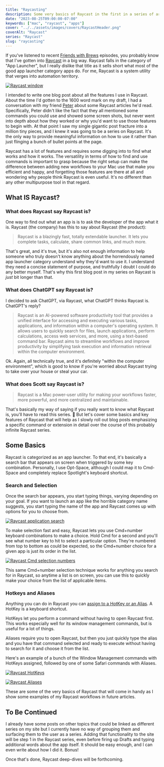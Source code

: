 ```yaml
---
title: "Raycasting"
description: Some very basics of Raycast in the first in a series of articles on Raycast.
date: "2023-08-25T09:00:00-07:00"
keywords: ["mac", "raycast", "apps"]
cover: "../../assets/images/covers/RaycastHeader.png"
coverAlt: "Raycast"
series: "Raycast"
slug: "raycasting"
---
```


If you've listened to recent [Friends with Brews](https://friendswithbrews.com) episodes, you probably know that I've gotten into [Raycast](https://www.raycast.com) in a big way. Raycast falls in the category of "App Launcher", but I really dislike that title as it sells short what most of the good app launcher category apps do. For me, Raycast is a system utility that verges into automation territory.

[![Raycast window](../../assets/images/posts/RaycastWindow-645D7069-71EA-40AA-ADF0-B16214B87BCE.jpeg)](/images/posts/RaycastWindow-645D7069-71EA-40AA-ADF0-B16214B87BCE.jpeg)

I intended to write one blog post about all the features I use in Raycast. About the time I'd gotten to the 1600 word mark on my draft, I had a conversation with my friend [Peter](https://infosec.exchange/@nikolaidis) about some Raycast articles he'd read. Specifically, Peter didn't like the fact that they all mentioned some commands you could use and showed some screen shots, but never went into depth about how they worked or why you'd want to use those features to begin with. At that point I saw my single gigantic post fracture into a million tiny pieces, and I knew it was going to be a series on Raycast. It's the only way to provide meaningful information on how to use it rather than just flinging a bunch of bullet points at the page.

Raycast has a lot of features and requires some digging into to find what works and how it works. The versatility in terms of how to find and use commands is important to grasp because the right setup can make the difference between adding new workflows to your Mac use that make you efficient and happy, and forgetting those features are there at all and wondering why people think Raycast is even useful. It's no different than any other multipurpose tool in that regard.

## What IS Raycast?

### What does Raycast say Raycast is?

One way to find out what an app is is to ask the developer of the app what it is. Raycast (the company) has this to say about Raycast (the product):

> Raycast is a blazingly fast, totally extendable launcher. It lets you complete tasks, calculate, share common links, and much more.

That's great, and it's true, but it's also not enough information to help someone who truly doesn't know anything about the horrendously named app launcher category understand why they'd want to use it. I understand they need a concise statement of purpose, and truthfully I doubt I could do any better myself. That's why this first blog post in my series on Raycast is _just_ bit longer than that.

### What does ChatGPT say Raycast is?

I decided to ask ChatGPT, via Raycast, what ChatGPT thinks Raycast is. ChatGPT's reply?

> Raycast is an AI-powered software productivity tool that provides a unified interface for accessing and executing various tasks, applications, and information within a computer's operating system. It allows users to quickly search for files, launch applications, perform calculations, access web services, and more, using a text-based command bar. Raycast aims to streamline workflows and improve productivity by simplifying task execution and information retrieval within the computer environment.

Ok. Again, all technically true, and it's definitely "within the computer environment", which is good to know if you're worried about Raycast trying to take over your house or steal your car.

### What does Scott say Raycast is?

> Raycast is a Mac power-user utility for making your workflows faster, more powerful, and more centralized and maintainable.

That's basically my way of saying if you really want to know what Raycast is, you'll have to read this series. 🙂 But let's cover some basics and key features of Raycast that will help as I slowly roll out blog posts emphasizing a specific command or extension in detail over the course of this probably infinite Raycast series.

## Some Basics

Raycast is categorized as an app launcher. To that end, it's basically a search bar that appears on screen when triggered by some key combination. Personally, I use Opt-Space, although I could map it to Cmd-Space and completely replace Spotlight's keyboard shortcut.

### Search and Selection

Once the search bar appears, you start typing things, varying depending on your goal. If you want to launch an app like the horrible category name suggests, you start typing the name of the app and Raycast comes up with options for you to choose from.

[![Raycast application search](../../assets/images/posts/RaycastFapplications-153B9CF2-2D39-4B8C-94AA-F8FFF3634556.jpeg)](/images/posts/RaycastFapplications-153B9CF2-2D39-4B8C-94AA-F8FFF3634556.jpeg)

To make selection fast and easy, Raycast lets you use Cmd+number keyboard combinations to make a choice. Hold Cmd for a second and you'll see what number key to hit to select a particular option. They're numbered from top to bottom as could be expected, so the Cmd+number choice for a given app is just its order in the list.

[![Raycast Cmd selection numbers](../../assets/images/posts/AppLaunching-0BC2DC50-2519-4FDB-82A3-DC2D19ABF05F.png)](/images/posts/AppLaunching-0BC2DC50-2519-4FDB-82A3-DC2D19ABF05F.png)

This same Cmd+number selection technique works for anything you search for in Raycast, so anytime a list is on screen, you can use this to quickly make your choice from the list of applicable items.

### Hotkeys and Aliases

Anything you can do in Raycast you can [assign to a HotKey or an Alias](https://manual.raycast.com/command-aliases-and-hotkeys). A HotKey is a keyboard shortcut.

HotKeys let you perform a command without having to open Raycast first. This works especially well for its window management commands, but is useful for a lot of things.

Aliases require you to open Raycast, but then you just quickly type the alias and you have that command selected and ready to execute without having to search for it and choose it from the list.

Here's an example of a bunch of the Window Management commands with HotKeys assigned, followed by one of some Safari commands with Aliases.

[![Raycast HotKeys](../../assets/images/posts/RaycastWindowMan-E88DA2A3-E432-461D-9248-9DB397B40E60.png)](/images/posts/RaycastWindowMan-E88DA2A3-E432-461D-9248-9DB397B40E60.png)

[![Raycast Aliases](../../assets/images/posts/RaycastAliases-A2E05084-6964-4126-8ACB-7141550CED94.png)](/images/posts/RaycastAliases-A2E05084-6964-4126-8ACB-7141550CED94.png)

These are some of the very basics of Raycast that will come in handy as I show some examples of my Raycast workflows in future articles.

## To Be Continued

I already have some posts on other topics that could be linked as different series on my site but I currently have no way of grouping them and surfacing them to the user as a series. Adding that functionality to the site will be step 1 in the Raycast series, even before firing up Drafts and typing additional words about the app itself. It should be easy enough, and I can even write about how I did it. Bonus!

Once that's done, Raycast deep-dives will be forthcoming.
